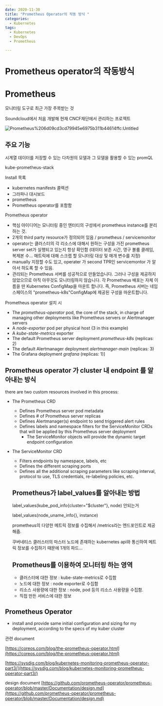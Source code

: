 ```yaml
---
date: 2020-11-30
title: "Prometheus Operator의 작동 방식 "
categories: 
  - Kubernetes
tags:
  - Kubernetes
  - DevOps
  - Prometheus

---
```


# Prometheus operator의 작동방식

# Prometheus

모니터링 도구로 최근 가장 주목받는 것

Soundcloud에서 처음 개발해 현재 CNCF재단에서 관리하는 프로젝트

![Prometheus%206d09cd3cd79945e6975b311b44614ffc:Untitled](https://user-images.githubusercontent.com/25656426/99046696-77ea3980-25d6-11eb-9797-04ceb61a55a5.png)

## 주요 기능

시계열 데이터를 저장할 수 있는 다차원의 모델과 그 모델을 활용할 수 있는 promQL

kube-prometheus-stack

Install 목록

- kubernetes manifests 콜렉션
- 그라파나 대시보드
- prometheus
- Prometheus operator를 포함함

Prometheus operator

- 핵심 아이디어는 모니터링 중인 엔터티의 구성에서 prometheus instance를 분리하는 것.
- 2개의 third party resource가 정의되어 있음 / prometheus / servicemonitor
- operator는 클러스터의 각 리소스에 대해서 원하는 구성을 가진 prometheus server set가 실행되고 있는지 항상 확인함 (데이터 보존 시간, 영구 볼륨 클레임, 복제본 수... 매트릭에 대해 스크랩 할 모니터링 대상 및 매개 변수를 지정)
- manually 지정할 수도 있고, operater 가 second TPR인 servicemontor 가 알아서 하도록 할 수 있음.
- 관리되는 Prometheus 서버를 성공적으로 만들었습니다. 그러나 구성을 제공하지 않았으므로 아직 아무것도 모니터링하지 않습니다. 각 Prometheus 배포는 자체 이름을 딴 Kubernetes ConfigMap을 마운트 합니다. 즉, Prometheus 서버는 네임 스페이스의 "prometheus-k8s"ConfigMap에 제공된 구성을 마운트합니다.

Prometheus operator 설치 시 

- The *prometheus-operator* pod, the core of the stack, in charge of managing other deployments like Prometheus servers or Alertmanager servers
- A *node-exporter* pod per physical host (3 in this example)
- A *kube-state-metrics* exporter
- The default Prometheus server deployment *prometheus-k8s* (replicas: 2)
- The default Alertmanager deployment *alertmanager-main* (replicas: 3)
- The Grafana deployment *grafana* (replicas: 1)]

## Prometheus operator 가 cluster 내 endpoint 를 알아내는 방식

there are two custom resources involved in this process:

- The Prometheus CRD
    - Defines Prometheus server pod metadata
    - Defines # of Prometheus server replicas
    - Defines Alertmanager(s) endpoint to send triggered alert rules
    - Defines labels and namespace filters for the ServiceMonitor CRDs that will be applied by this Prometheus server deployment
        - The ServiceMonitor objects will provide the dynamic target endpoint configuration
- The ServiceMonitor CRD
    - Filters endpoints by namespace, labels, etc
    - Defines the different scraping ports
    - Defines all the additional scraping parameters like scraping interval, protocol to use, TLS credentials, re-labeling policies, etc.


    ## Prometheus가 label_values를 알아내는 방법

    label_values(kube_pod_info{cluster="$cluster"}, node) 안되는거

    label_values(node_uname_info{}, instance)  

    prometheus의 다양한 메트릭 정보를 수집해서 /metrics라는 엔드포인트로 제공해줌. 

    쿠버네티스 클러스터의 마스터 노드에 존재하는 kubernetes api와 통신하여 메트릭 정보를 수집하기 때문에 1개의 파드... 

    ## Prometheus를 이용하여 모니터링 하는 영역

    - 클러스터에 대한 정보 : kube-state-metrics로 수집함
    - 노드에 대한 정보 : node exporter로 수집함
    - 리소스 사용량에 대한 정보 : node, pod 등의 리소스 사용량을 수집함.
    - 직접 만든 서비스에 대한 정보

## Prometheus Operator

- install and provide same initial configuration and sizing for my deployment, according to the specs of my kuber cluster

관련 document

[https://coreos.com/blog/the-prometheus-operator.html](https://coreos.com/blog/the-prometheus-operator.html)

[https://sysdig.com/blog/kubernetes-monitoring-prometheus-operator-part3/](https://sysdig.com/blog/kubernetes-monitoring-prometheus-operator-part3/)

design document [https://github.com/prometheus-operator/prometheus-operator/blob/master/Documentation/design.md](https://github.com/prometheus-operator/prometheus-operator/blob/master/Documentation/design.md)